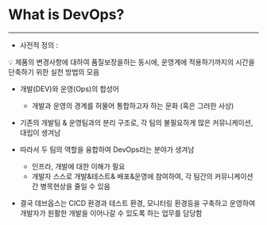 # What is DevOps?

---

- 사전적 정의 :

<aside>
💡 제품의 변경사항에 대하여 품질보장을하는 동시에, 
운영계에 적용하기까지의 시간을 단축하기 위한 실천 방법의 모음

</aside>

- 개발(DEV)와 운영(Ops)의 합성어
    - 개발과 운영의 경계를 허물어 통합하고자 하는 문화 (혹은 그러한 사상)

- 기존의 개발팀 & 운영팀과의 분리 구조로,  각 팀의 불필요하게 많은 커뮤니케이션, 대립이 생겨남
- 따라서 두 팀의 역할을 융합하여 DevOps라는 분야가 생겨남
    - 인프라, 개발에 대한 이해가 필요
    - 개발자 스스로 개발&테스트& 배포&운영에 참여하여, 각 팀간의
    커뮤니케이션간 병목현상을 줄일 수 있음
- 결국 데브옵스는 CICD 환경과 테스트 환경, 모니터링 환경등을 구축하고 운영하여
개발자가 원활한 개발을 이어나갈 수 있도록 하는 업무를 담당함